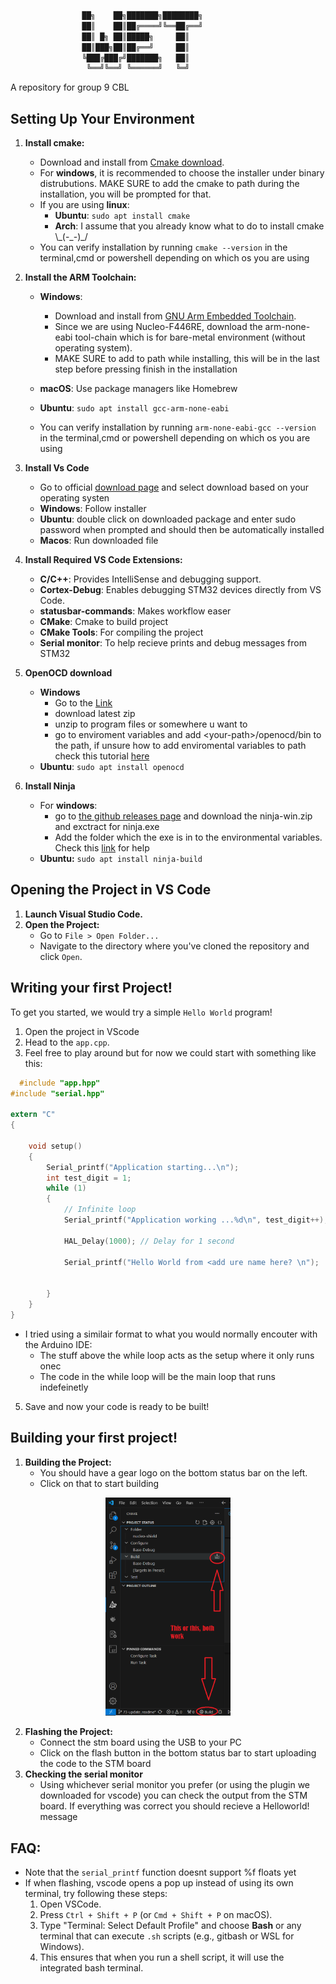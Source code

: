 
```C
                ██╗    ██╗███████╗████████╗
                ██║    ██║██╔════╝╚══██╔══╝
                ██║ █╗ ██║█████╗     ██║   
                ██║███╗██║██╔══╝     ██║   
                ╚███╔███╔╝███████╗   ██║   
                 ╚══╝╚══╝ ╚══════╝   ╚═╝   
```
A repository for group 9 CBL

## Setting Up Your Environment

1. **Install cmake:** 
    - Download and install from [Cmake download](https://cmake.org/download/).
    - For **windows**, it is recommended to choose the installer under binary distrubutions. MAKE SURE to add the cmake to path during the installation, you will be prompted for that.
    - If you are using **linux**: 
      - **Ubuntu**: `sudo apt install cmake`
      - **Arch**: I assume that you already know what to do to install cmake \\\_(-\_-)\_/
    - You can verify installation by running `cmake --version` in the terminal,cmd or powershell depending on which os you are using

2. **Install the ARM Toolchain:**
   - **Windows**: 
      - Download and install from [GNU Arm Embedded Toolchain](https://developer.arm.com/downloads/-/arm-gnu-toolchain-downloads).
      - Since we are using Nucleo-F446RE, download the arm-none-eabi tool-chain which is for bare-metal environment (without operating system).
      - MAKE SURE to add to path while installing, this will be in the last step before pressing finish in the installation

   - **macOS**: Use package managers like Homebrew 

   - **Ubuntu**: `sudo apt install gcc-arm-none-eabi`
 
   - You can verify installation by running `arm-none-eabi-gcc --version` in the terminal,cmd or powershell depending on which os you are using

3. **Install Vs Code**
   - Go to official [download page](https://code.visualstudio.com/download) and select download based on your operating systen
   - **Windows**: Follow installer
   - **Ubuntu**: double click on downloaded package and enter sudo password when prompted and should then be automatically installed
   - **Macos**: Run downloaded file

4. **Install Required VS Code Extensions:** 
   - **C/C++**: Provides IntelliSense and debugging support.
   - **Cortex-Debug**: Enables debugging STM32 devices directly from VS Code.
   - **statusbar-commands**: Makes workflow easer
   - **CMake**: Cmake to build project 
   - **CMake Tools**: For compiling the project
   - **Serial monitor**: To help recieve prints and debug messages from STM32
5. **OpenOCD download**
   - **Windows**
      - Go to the [Link](https://gnutoolchains.com/arm-eabi/openocd/)
      - download latest zip
      - unzip to program files or somewhere u want to
      - go to enviroment variables and add \<your-path\>/openocd/bin to the path, if unsure how to add enviromental variables to path check this tutorial [here](https://www.java.com/en/download/help/path.html)
   - **Ubuntu**: `sudo apt install openocd`
6. **Install Ninja**
   - For **windows**:
     - go to [the github releases page](https://github.com/ninja-build/ninja/releases) and download the ninja-win.zip and exctract for ninja.exe
     - Add the folder which the exe is in to the environmental variables. Check this [link](https://stackoverflow.com/questions/4822400/register-an-exe-so-you-can-run-it-from-any-command-line-in-windows) for help
   - **Ubuntu:**  `sudo apt install ninja-build`


## Opening the Project in VS Code

1. **Launch Visual Studio Code.**
2. **Open the Project:**
   - Go to `File > Open Folder...`
   - Navigate to the directory where you've cloned the repository and click `Open`.


## Writing your first Project!

To get you started, we would try a simple `Hello World` program!

1. Open the project in VScode
2. Head to the `app.cpp`. 
3. Feel free to play around but for now we could start with something like this:
``` C
  #include "app.hpp"
#include "serial.hpp"

extern "C"
{

    void setup()
    {
        Serial_printf("Application starting...\n");
        int test_digit = 1;
        while (1)
        {
            // Infinite loop
            Serial_printf("Application working ...%d\n", test_digit++);

            HAL_Delay(1000); // Delay for 1 second

            Serial_printf("Hello World from <add ure name here? \n");

            
        }
    }
}
```

+ I tried using a similair format to what you would normally encouter with the Arduino IDE:
    + The stuff above the while loop acts as the setup where it only runs onec
    + The code in the while loop will be the main loop that runs indefeinetly 



5. Save and now your code is ready to be built!

## Building your first project!


   
1. **Building the Project:**
   - You should have a gear logo on the bottom status bar on the left.
   - Click on that to start building
<p align="center">
<img src="ReadMe_Images/build.png" width="200"/>
</p>

2. **Flashing the Project:**
   - Connect the stm board using the USB to your PC
   - Click on the flash button in the bottom status bar to start uploading the code to the STM board
3. **Checking the serial monitor**
   - Using whichever serial monitor you prefer (or using the plugin we downloaded for vscode) you can check the output from the STM board. If everything was correct you should recieve a Helloworld! message

## FAQ:

+ Note that the `serial_printf` function doesnt support %f floats yet
+ If when flashing, vscode opens a pop up instead of using its own terminal, try following these steps:
  1. Open VSCode.
  2. Press `Ctrl + Shift + P` (or `Cmd + Shift + P` on macOS).
  3. Type "Terminal: Select Default Profile" and choose **Bash** or any terminal that can execute `.sh` scripts (e.g., gitbash or WSL for Windows).
  4. This ensures that when you run a shell script, it will use the integrated bash terminal.